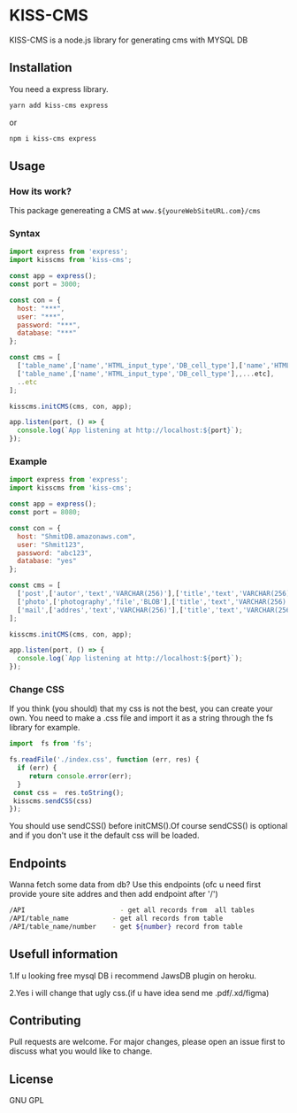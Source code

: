 # KISS-CMS

KISS-CMS is a node.js library for generating cms with MYSQL DB

## Installation

You need a express library.

```bash
yarn add kiss-cms express
```
or
```bash
npm i kiss-cms express 
```

## Usage
### How its work?
This package genereating a CMS at 
`www.${youreWebSiteURL.com}/cms`

### Syntax
```javascript
import express from 'express';
import kisscms from 'kiss-cms';

const app = express();
const port = 3000;

const con = {
  host: "***",
  user: "***",
  password: "***",
  database:	"***"
}; 

const cms = [
  ['table_name',['name','HTML_input_type','DB_cell_type'],['name','HTML_input_type','DB_cell_type'],...etc],
  ['table_name',['name','HTML_input_type','DB_cell_type'],,...etc],
  ..etc
];

kisscms.initCMS(cms, con, app);

app.listen(port, () => {
  console.log(`App listening at http://localhost:${port}`);
});
```
### Example
```javascript
import express from 'express';
import kisscms from 'kiss-cms';

const app = express();
const port = 8080;

const con = {
  host: "ShmitDB.amazonaws.com",
  user: "Shmit123",
  password: "abc123",
  database:	"yes"
}; 

const cms = [
  ['post',['autor','text','VARCHAR(256)'],['title','text','VARCHAR(256)'],['content','text','VARCHAR(256)'],['date','date','DATE']],
  ['photo',['photography','file','BLOB'],['title','text','VARCHAR(256)']],
  ['mail',['addres','text','VARCHAR(256)'],['title','text','VARCHAR(256)'],['content','text','VARCHAR(256)']]
];

kisscms.initCMS(cms, con, app);

app.listen(port, () => {
  console.log(`App listening at http://localhost:${port}`);
});
```
### Change CSS
If you think (you should) that my css is not the best, you can create your own. You need to make a .css file and import it as a string through the fs library for example.
```javascript
import  fs from 'fs';

fs.readFile('./index.css', function (err, res) {
  if (err) {
     return console.error(err);
  }
 const css =  res.toString();
 kisscms.sendCSS(css)
});
```
You should use sendCSS() before initCMS().Of course sendCSS() is optional and if you don't use it the default css will be loaded.
## Endpoints
Wanna fetch some data from db?
Use this endpoints (ofc u need first provide youre site addres and then add endpoint after '/')
```bash
/API                        - get all records from  all tables 
/API/table_name           - get all records from table 
/API/table_name/number    - get ${number} record from table
```
## Usefull information
1.If u looking free mysql DB i recommend JawsDB plugin on heroku.

2.Yes i will change that ugly css.(if u have idea send me .pdf/.xd/figma)

## Contributing
Pull requests are welcome. For major changes, please open an issue first to discuss what you would like to change.

## License
GNU GPL